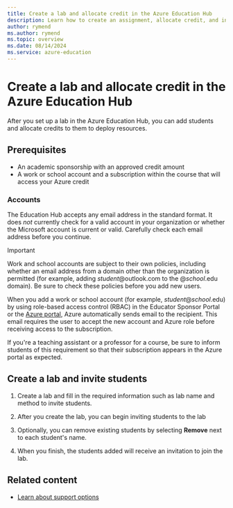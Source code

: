 ```yaml
---
title: Create a lab and allocate credit in the Azure Education Hub
description: Learn how to create an assignment, allocate credit, and invite students to a course in the Azure Education Hub.
author: rymend
ms.author: rymend
ms.topic: overview
ms.date: 08/14/2024
ms.service: azure-education
---
```


# Create a lab and allocate credit in the Azure Education Hub

After you set up a lab in the Azure Education Hub, you can add students and allocate credits to them to deploy resources.

## Prerequisites

- An academic sponsorship with an approved credit amount
- A work or school account and a subscription within the course that will access your Azure credit

### Accounts

The Education Hub accepts any email address in the standard format. It does *not* currently check for a valid account in your organization or whether the Microsoft account is current or valid. Carefully check each email address before you continue.

> [!IMPORTANT]
> Work and school accounts are subject to their own policies, including whether an email address from a domain other than the organization is permitted (for example, adding *student*@outlook.com to the @*school*.edu domain). Be sure to check these policies before you add new users.

When you add a work or school account (for example, *student*@*school*.edu) by using role-based access control (RBAC) in the Educator Sponsor Portal or the [Azure portal](https://portal.azure.com), Azure automatically sends email to the recipient. This email requires the user to accept the new account and Azure role before receiving access to the subscription.

If you're a teaching assistant or a professor for a course, be sure to inform students of this requirement so that their subscription appears in the Azure portal as expected.

## Create a lab and invite students

1. Create a lab and fill in the required information such as lab name and method to invite students.

2. After you create the lab, you can begin inviting students to the lab
3. Optionally, you can remove existing students by selecting **Remove** next to each student's name.
4. When you finish, the students added will receive an invitation to join the lab.

## Related content

- [Learn about support options](educator-service-desk.md)
